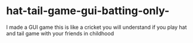 # hat-tail-game-gui-batting-only-
I made a GUI game this is like a cricket you will understand if you play hat and tail game with your friends in childhood
